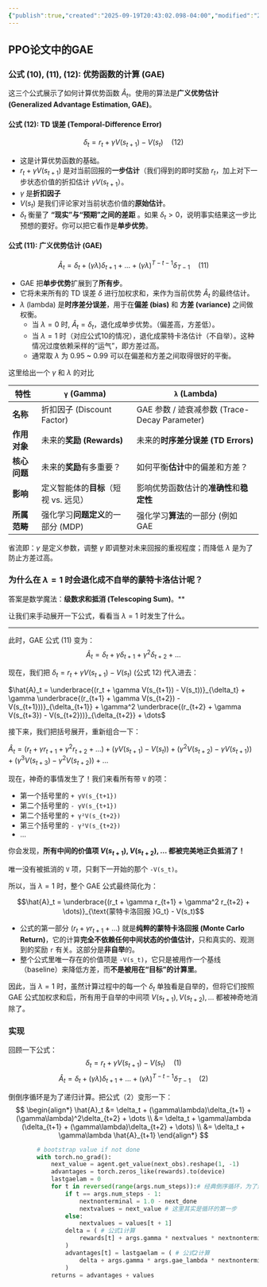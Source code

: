 ```yaml
---
{"publish":true,"created":"2025-09-19T20:43:02.098-04:00","modified":"2025-09-25T10:20:57.355-04:00","tags":["ai","ppo","rl"],"cssclasses":""}
---
```


## PPO论文中的GAE
### 公式 (10), (11), (12): 优势函数的计算 (GAE)

这三个公式展示了如何计算优势函数 $\hat{A}_t$。使用的算法是**广义优势估计 (Generalized Advantage Estimation, GAE)**。

#### 公式 (12): TD 误差 (Temporal-Difference Error)

$$\delta_t = r_t + \gamma V(s_{t+1}) - V(s_t) \quad (12)$$

  * 这是计算优势函数的基础。
  * $r_t + \gamma V(s_{t+1})$ 是对当前回报的**一步估计**（我们得到的即时奖励 $r_t$，加上对下一步状态价值的折扣估计 $\gamma V(s_{t+1}$）。
  * $\gamma$ 是**折扣因子**
  * $V(s_t)$ 是我们评论家对当前状态价值的**原始估计**。
  * $\delta_t$ 衡量了 **“现实”与“预期”之间的差距** 。如果 $\delta_t > 0$，说明事实结果这一步比预想的要好。你可以把它看作是**单步优势**。

#### 公式 (11): 广义优势估计 (GAE)

$$\hat{A}_t = \delta_t + (\gamma\lambda)\delta_{t+1} + \dots + (\gamma\lambda)^{T-t-1}\delta_{T-1} \quad (11)$$

  * GAE 把**单步优势**扩展到了**所有步**。
  * 它将未来所有的 TD 误差 $\delta$ 进行加权求和，来作为当前优势 $\hat{A}_t$ 的最终估计。
  * $\lambda$ (lambda) 是**时序差分误差**，用于在**偏差 (bias)** 和 **方差 (variance)** 之间做权衡。
      * 当 $\lambda=0$ 时, $\hat{A}_t = \delta_t$，退化成单步优势。（偏差高，方差低）。
      * 当 $\lambda=1$ 时（对应公式10的情况），退化成蒙特卡洛估计（不自举）。这种情况过度依赖采样的“运气”，即方差过高。
      * 通常取 $\lambda$ 为 0.95 ~ 0.99 可以在偏差和方差之间取得很好的平衡。

这里给出一个 $\gamma$ 和 $\lambda$ 的对比

| 特性       | `γ` (Gamma)             | `λ` (Lambda)                           |
| -------- | ----------------------- | -------------------------------------- |
| **名称**   | 折扣因子 (Discount Factor)  | GAE 参数 / 迹衰减参数 (Trace-Decay Parameter) |
| **作用对象** | 未来的**奖励 (Rewards)**     | 未来的**时序差分误差 (TD Errors)**              |
| **核心问题** | 未来的**奖励**有多重要？          | 如何平衡**估计**中的偏差和方差？                     |
| **影响**   | 定义智能体的**目标**（短视 vs. 远见） | 影响优势函数估计的**准确性**和**稳定性**               |
| **所属范畴** | 强化学习**问题定义**的一部分 (MDP)  | 强化学习**算法**的一部分 (例如 GAE                 |

省流即：$\gamma$ 是定义参数，调整 $\gamma$ 即调整对未来回报的重视程度；而降低 $\lambda$ 是为了防止方差过高。

### 为什么在 $\lambda=1$ 时会退化成不自举的蒙特卡洛估计呢？

答案是数学魔法：**级数求和抵消 (Telescoping Sum)**。**

让我们来手动展开一下公式，看看当 $\lambda=1$ 时发生了什么。

---

此时，GAE 公式 (11) 变为：
$$\hat{A}_t = \delta_t + \gamma\delta_{t+1} + \gamma^2\delta_{t+2} + \dots$$

现在，我们把 $\delta_t = r_t + \gamma V(s_{t+1}) - V(s_t)$ (公式 12) 代入进去：

$\hat{A}_t = \underbrace{(r_t + \gamma V(s_{t+1}) - V(s_t))}_{\delta_t} + \gamma \underbrace{(r_{t+1} + \gamma V(s_{t+2}) - V(s_{t+1}))}_{\delta_{t+1}} + \gamma^2 \underbrace{(r_{t+2} + \gamma V(s_{t+3}) - V(s_{t+2}))}_{\delta_{t+2}} + \dots$

接下来，我们把括号展开，重新组合一下：

$\hat{A}_t = (r_t + \gamma r_{t+1} + \gamma^2 r_{t+2} + \dots) + (\gamma V(s_{t+1}) - V(s_t)) + (\gamma^2 V(s_{t+2}) - \gamma V(s_{t+1})) + (\gamma^3 V(s_{t+3}) - \gamma^2 V(s_{t+2})) + \dots$

现在，神奇的事情发生了！我们来看所有带 `V` 的项：
* 第一个括号里的 `+ γV(s_{t+1})`
* 第二个括号里的 `- γV(s_{t+1})`
* 第二个括号里的 `+ γ²V(s_{t+2})`
* 第三个括号里的 `- γ²V(s_{t+2})`
* ...

你会发现，**所有中间的价值项 $V(s_{t+1}), V(s_{t+2}), \dots$ 都被完美地正负抵消了！**

唯一没有被抵消的 `V` 项，只剩下一开始的那个 `-V(s_t)`。

所以，当 $\lambda=1$ 时，整个 GAE 公式最终简化为：

$$\hat{A}_t = \underbrace{(r_t + \gamma r_{t+1} + \gamma^2 r_{t+2} + \dots)}_{\text{蒙特卡洛回报 }G_t} - V(s_t)$$

* 公式的第一部分 $(r_t + \gamma r_{t+1} + \dots)$ 就是**纯粹的蒙特卡洛回报 (Monte Carlo Return)**，它的计算**完全不依赖任何中间状态的价值估计**，只和真实的、观测到的奖励 `r` 有关。这部分是**非自举**的。
* 整个公式里唯一存在的价值项是 `-V(s_t)`，它只是被用作一个基线（baseline）来降低方差，而**不是被用在“目标”的计算里**。

因此，当 $\lambda=1$ 时，虽然计算过程中的每一个 $\delta_t$ 单独看是自举的，但将它们按照 GAE 公式加权求和后，所有用于自举的中间项 $V(s_{t+1}), V(s_{t+2}), \dots$ 都被神奇地消除了。

### 实现


回顾一下公式：
$$
\delta_t = r_t + \gamma V(s_{t+1}) - V(s_t) \quad (1)
$$
$$
\hat{A}_t = \delta_t + (\gamma\lambda)\delta_{t+1} + \dots + (\gamma\lambda)^{T-t-1}\delta_{T-1} \quad (2)
$$

倒倒序循环是为了递归计算。把公式（2）变形一下：
$$
\begin{align*}
\hat{A}_t &= \delta_t + (\gamma\lambda)\delta_{t+1} + (\gamma\lambda)^2\delta_{t+2} + \dots \\
&= \delta_t + \gamma\lambda (\delta_{t+1} + (\gamma\lambda)\delta_{t+2} + \dots) \\
&= \delta_t + \gamma\lambda \hat{A}_{t+1}
\end{align*}
$$

```python
        # bootstrap value if not done
        with torch.no_grad():
            next_value = agent.get_value(next_obs).reshape(1, -1)
            advantages = torch.zeros_like(rewards).to(device)
            lastgaelam = 0
            for t in reversed(range(args.num_steps)):# 经典倒序循环，为了递归
                if t == args.num_steps - 1:
                    nextnonterminal = 1.0 - next_done
                    nextvalues = next_value # 这里其实是循环的第一步
                else:
                    nextvalues = values[t + 1]
                delta = ( # 公式1计算
                    rewards[t] + args.gamma * nextvalues * nextnonterminal - values[t]
                )
                advantages[t] = lastgaelam = ( # 公式2计算
                    delta + args.gamma * args.gae_lambda * nextnonterminal * lastgaelam
                )
            returns = advantages + values


```


